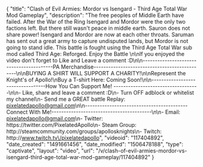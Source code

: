 {
    "title": "Clash of Evil Armies: Mordor vs Isengard - Third Age Total War Mod Gameplay",
    "description": "The free peoples of Middle Earth have failed.  After the War of the Ring Isengard and Mordor were the only two factions left.  But there still wasn't peace in middle earth.  Sauron does not share power!  Isengard and Mordor are now at each other throats. Saruman has sent out a great army to capture undisputed lands, but Mordor is not going to stand idle.  This battle is fought using the Third Age Total War sub mod called Third Age: Reforged.  Enjoy the Battle \n\nIf you enjoyed the video don't forget to Like and Leave a comment :D\n\n-----------------------------------------PA Merchandise----------------------------------------------\n\nBUYING A SHIRT WILL SUPPORT A CHARITY!\n\nRepresent the Knight's of Apollo!\nBuy a T-shirt Here: Coming Soon!\n\n----------------------------------How You Can Support Me! -----------------------------------\n\n- Like, share and leave a comment :D\n- Turn OFF adblock or whitelist my channel\n- Send me a GREAT battle Replay: pixelatedapollo@gmail.com\n\n------------------------------------------Connect With Me!-----------------------------------------\n\n- Email: pixelatedapollo@gmail.com\n- Twitter: https:\/\/twitter.com\/PixelatedApollo\n- Steam Group:  http:\/\/steamcommunity.com\/groups\/apollosknights\n- Twitch: http:\/\/www.twitch.tv\/pixelatedapollo",
    "videoid": "117404892",
    "date_created": "1491661456",
    "date_modified": "1506478188",
    "type": "captivate",
    "layout": "video",
    "url": "\/v\/clash-of-evil-armies-mordor-vs-isengard-third-age-total-war-mod-gameplay\/117404892"
}